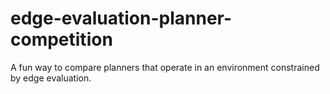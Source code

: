 # edge-evaluation-planner-competition
A fun way to compare planners that operate in an environment constrained by edge evaluation.
